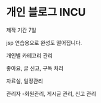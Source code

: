 # 개인 블로그 INCU
제작 기간 7일

jsp 연습용으로 완성도 떨어집니다. 

개인별 카테고리 관리

좋아요, 글 신고, 구독 처리

자료실, 일정관리

관리자 -회원관리, 게시글 관리, 신고 관리
